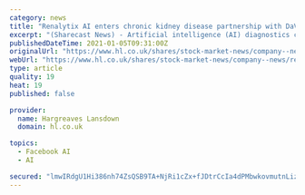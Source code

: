 ```yaml
---
category: news
title: "Renalytix AI enters chronic kidney disease partnership with DaVita"
excerpt: "(Sharecast News) - Artificial intelligence (AI) diagnostics company Renalytix AI announced on Tuesday that it was partnering with DaVita on a programme aimed at slowing disease progression and improvi"
publishedDateTime: 2021-01-05T09:31:00Z
originalUrl: "https://www.hl.co.uk/shares/stock-market-news/company--news/renalytix-ai-enters-chronic-kidney-disease-partnership-with-davita"
webUrl: "https://www.hl.co.uk/shares/stock-market-news/company--news/renalytix-ai-enters-chronic-kidney-disease-partnership-with-davita"
type: article
quality: 19
heat: 19
published: false

provider:
  name: Hargreaves Lansdown
  domain: hl.co.uk

topics:
  - Facebook AI
  - AI

secured: "lmwIRdgU1Hi386nh74ZsQSB9TA+NjRi1cZx+fJDtrCcIa4dPMbwkovmutnLizowKbc3UhOa0aTpy84gAVotu/0E+xkm2yOLmgMGNH6ICVJciZbNHfPcoauMetMmUNPBigOU/QefMaM2/cKEd7/oUiGlEkaT2Q8kW9uSYaQVsVKaVIlbe+bQu8WemTNp6+vWK/dkIQPV3QqjamQuIwYCyv3okzVsdGPCrfFXwovamlUhyqjwrF2MJ+tuF9eXoTGkvpEKic8oBoLzq/ghzMMpO1+BZFTYwd9maIsntkISjpteVXjcdi+epykKlH+fEx15KyBqoen2VRVOHw04BHE0e6M7kMwoMT3cBsi2rluglc+w=;24sWw2UcZA1l+A6IWX9iZg=="
---
```


